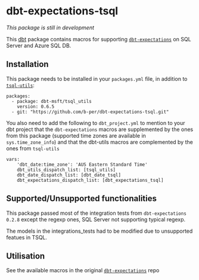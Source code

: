 # dbt-expectations-tsql

*This package is still in development*

This [dbt](https://github.com/fishtown-analytics/dbt) package contains macros for supporting [`dbt-expectations`](https://github.com/calogica/dbt-expectations) on SQL Server and Azure SQL DB.

## Installation

This package needs to be installed in your `packages.yml` file, in addition to [`tsql-utils`](https://github.com/dbt-msft/tsql-utils):
```
packages:
  - package: dbt-msft/tsql_utils
    version: 0.6.5
  - git: "https://github.com/b-per/dbt-expectations-tsql.git"
```

You also need to add the following to `dbt_project.yml` to mention to your dbt project that the `dbt-expectations` macros are supplemented by the ones from this package (supported time zones are available in `sys.time_zone_info`) and that the dbt-utils macros are complemented by the ones from `tsql-utils`

```
vars:
    'dbt_date:time_zone': 'AUS Eastern Standard Time'
    dbt_utils_dispatch_list: [tsql_utils]
    dbt_date_dispatch_list: [dbt_date_tsql]
    dbt_expectations_dispatch_list: [dbt_expectations_tsql]
```

## Supported/Unsupported functionalities 

This package passed most of the integration tests from `dbt-expectations 0.2.8` except the regexp ones, SQL Server not supporting typical regexp. 

The models in the integrations_tests had to be modified due to unsupported featues in TSQL.


## Utilisation

See the available macros in the original [`dbt-expectations`](https://github.com/calogica/dbt-expectations) repo 